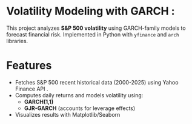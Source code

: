 # Volatility Modeling with GARCH :
This project analyzes **S&P 500 volatility** using GARCH-family models to forecast financial risk. Implemented in Python with `yfinance` and `arch` libraries.

# Features
- Fetches S&P 500 recent historical data (2000-2025) using Yahoo Finance API .
- Computes daily returns and models volatility using:
  - **GARCH(1,1)**
  - **GJR-GARCH** (accounts for leverage effects)
- Visualizes results with Matplotlib/Seaborn
